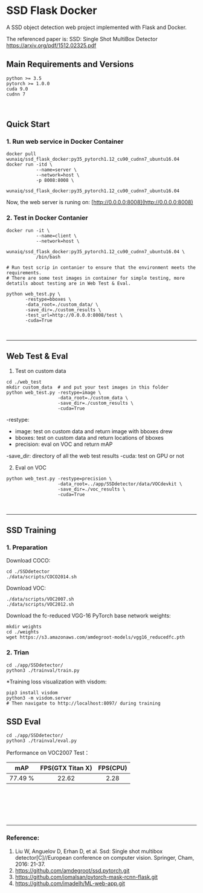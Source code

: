 # SSD Flask Docker

A SSD object detection web project implemented with Flask and Docker.

The referenced paper is: SSD: Single Shot MultiBox Detector https://arxiv.org/pdf/1512.02325.pdf


## Main Requirements and Versions

```
python >= 3.5
pytorch >= 1.0.0
cuda 9.0
cudnn 7
```



&nbsp;

## Quick Start

### 1. Run web service in Docker Container
```
docker pull wunaiq/ssd_flask_docker:py35_pytorch1.12_cu90_cudnn7_ubuntu16.04
docker run -itd \
           --name=server \
           --network=host \
           -p 8008:8008 \
           wunaiq/ssd_flask_docker:py35_pytorch1.12_cu90_cudnn7_ubuntu16.04
```
Now, the web server is runing on: [http://0.0.0.0:8008](http://0.0.0.0:8008)

### 2. Test in Docker Contanier
```
docker run -it \
           --name=client \
           --network=host \
           wunaiq/ssd_flask_docker:py35_pytorch1.12_cu90_cudnn7_ubuntu16.04 \
           /bin/bash

# Run test scrip in contanier to ensure that the environment meets the requirements.
# There are some test images in container for simple testing, more detatils about testing are in Web Test & Eval.

python web_test.py \
       -restype=bboxes \
       -data_root=./custom_data/ \
       -save_dir=./custom_results \
       -test_url=http://0.0.0.0:8008/test \
       -cuda=True                                    
```


&nbsp;

---
## Web Test & Eval

1. Test on custom data

```
cd ./web_test
mkdir custom_data  # and put your test images in this folder
python web_test.py -restype=image \
                   -data_root=./custom_data \
                   -save_dir=./custom_results \
                   -cuda=True
```
-restype: 
* image: test on custom data and return image with bboxes drew
* bboxes: test on custom data and return locations of bboxes
* precision: eval on VOC and return mAP

-save_dir: directory of all the web test results
-cuda: test on GPU or not

2. Eval on VOC 
```
python web_test.py -restype=precision \
                   -data_root=../app/SSDdetector/data/VOCdevkit \
                   -save_dir=./voc_results \
                   -cuda=True
```
&nbsp;

---
## SSD Training

### 1. Preparation

Download COCO:

```
cd ./SSDdetector
./data/scripts/COCO2014.sh
```

Download VOC:

```
./data/scripts/VOC2007.sh
./data/scripts/VOC2012.sh
```

Download the fc-reduced VGG-16 PyTorch base network weights:
```
mkdir weights
cd ./weights
wget https://s3.amazonaws.com/amdegroot-models/vgg16_reducedfc.pth

```


### 2. Trian 

```
cd ./app/SSDdetector/
python3 ./trainval/train.py
```

*Training loss visualization with visdom:
```
pip3 install visdom
python3 -m visdom.server
# Then navigate to http://localhost:8097/ during training
```

## SSD Eval

```
cd ./app/SSDdetector/
python3 ./trainval/eval.py
```

Performance on VOC2007 Test：

| mAP | FPS(GTX Titan X)| FPS(CPU)|
|:-:|:-:|:-:|
| 77.49 % |22.62|2.28|


&nbsp;

&nbsp;

&nbsp;


---

### Reference:

1. Liu W, Anguelov D, Erhan D, et al. Ssd: Single shot multibox detector[C]//European conference on computer vision. Springer, Cham, 2016: 21-37.
2. https://github.com/amdegroot/ssd.pytorch.git
3. https://github.com/jomalsan/pytorch-mask-rcnn-flask.git
4. https://github.com/imadelh/ML-web-app.git
